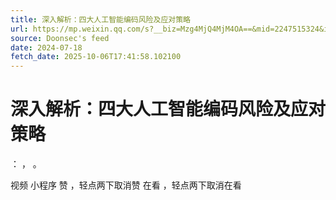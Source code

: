 ```yaml
---
title: 深入解析：四大人工智能编码风险及应对策略
url: https://mp.weixin.qq.com/s?__biz=Mzg4MjQ4MjM4OA==&mid=2247515324&idx=1&sn=8195f8f931481010eb8ffb23c1da8112
source: Doonsec's feed
date: 2024-07-18
fetch_date: 2025-10-06T17:41:58.102100
---
```


# 深入解析：四大人工智能编码风险及应对策略

：
，
。

视频
小程序
赞
，轻点两下取消赞
在看
，轻点两下取消在看